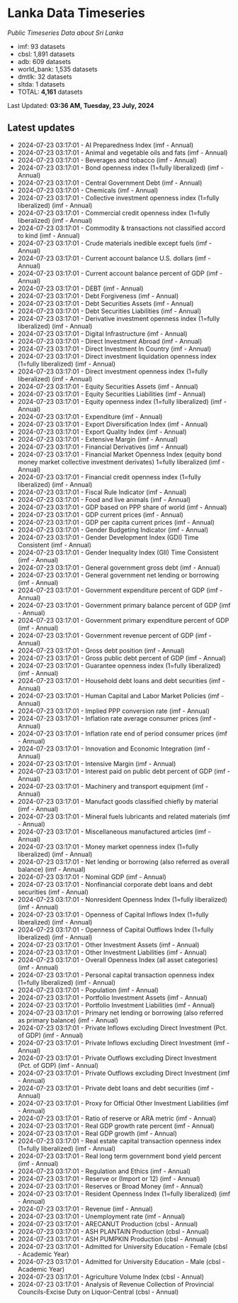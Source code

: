 # Lanka Data Timeseries
*Public Timeseries Data about Sri Lanka*

* imf: 93 datasets
* cbsl: 1,891 datasets
* adb: 609 datasets
* world_bank: 1,535 datasets
* dmtlk: 32 datasets
* sltda: 1 datasets
* TOTAL: **4,161** datasets

Last Updated: **03:36 AM, Tuesday, 23 July, 2024**

## Latest updates

* 2024-07-23 03:17:01 - AI Preparedness Index (imf - Annual)
* 2024-07-23 03:17:01 - Animal and vegetable oils and fats (imf - Annual)
* 2024-07-23 03:17:01 - Beverages and tobacco (imf - Annual)
* 2024-07-23 03:17:01 - Bond openness index (1=fully liberalized) (imf - Annual)
* 2024-07-23 03:17:01 - Central Government Debt (imf - Annual)
* 2024-07-23 03:17:01 - Chemicals (imf - Annual)
* 2024-07-23 03:17:01 - Collective investment openness index (1=fully liberalized) (imf - Annual)
* 2024-07-23 03:17:01 - Commercial credit openness index (1=fully liberalized) (imf - Annual)
* 2024-07-23 03:17:01 - Commodity & transactions not classified accord to kind (imf - Annual)
* 2024-07-23 03:17:01 - Crude materials inedible except fuels (imf - Annual)
* 2024-07-23 03:17:01 - Current account balance U.S. dollars (imf - Annual)
* 2024-07-23 03:17:01 - Current account balance percent of GDP (imf - Annual)
* 2024-07-23 03:17:01 - DEBT (imf - Annual)
* 2024-07-23 03:17:01 - Debt Forgiveness (imf - Annual)
* 2024-07-23 03:17:01 - Debt Securities Assets (imf - Annual)
* 2024-07-23 03:17:01 - Debt Securities Liabilities (imf - Annual)
* 2024-07-23 03:17:01 - Derivative investment openness index (1=fully liberalized) (imf - Annual)
* 2024-07-23 03:17:01 - Digital Infrastructure (imf - Annual)
* 2024-07-23 03:17:01 - Direct Investment Abroad (imf - Annual)
* 2024-07-23 03:17:01 - Direct Investment In Country (imf - Annual)
* 2024-07-23 03:17:01 - Direct investment liquidation openness index (1=fully liberalized) (imf - Annual)
* 2024-07-23 03:17:01 - Direct investment openness index (1=fully liberalized) (imf - Annual)
* 2024-07-23 03:17:01 - Equity Securities Assets (imf - Annual)
* 2024-07-23 03:17:01 - Equity Securities Liabilities (imf - Annual)
* 2024-07-23 03:17:01 - Equity openness index (1=fully liberalized) (imf - Annual)
* 2024-07-23 03:17:01 - Expenditure (imf - Annual)
* 2024-07-23 03:17:01 - Export Diversification Index (imf - Annual)
* 2024-07-23 03:17:01 - Export Quality Index (imf - Annual)
* 2024-07-23 03:17:01 - Extensive Margin (imf - Annual)
* 2024-07-23 03:17:01 - Financial Derivatives (imf - Annual)
* 2024-07-23 03:17:01 - Financial Market Openness Index (equity bond money market collective investment derivates) 1=fully liberalized (imf - Annual)
* 2024-07-23 03:17:01 - Financial credit openness index (1=fully liberalized) (imf - Annual)
* 2024-07-23 03:17:01 - Fiscal Rule Indicator (imf - Annual)
* 2024-07-23 03:17:01 - Food and live animals (imf - Annual)
* 2024-07-23 03:17:01 - GDP based on PPP share of world (imf - Annual)
* 2024-07-23 03:17:01 - GDP current prices (imf - Annual)
* 2024-07-23 03:17:01 - GDP per capita current prices (imf - Annual)
* 2024-07-23 03:17:01 - Gender Budgeting Indicator (imf - Annual)
* 2024-07-23 03:17:01 - Gender Development Index (GDI) Time Consistent (imf - Annual)
* 2024-07-23 03:17:01 - Gender Inequality Index (GII) Time Consistent (imf - Annual)
* 2024-07-23 03:17:01 - General government gross debt (imf - Annual)
* 2024-07-23 03:17:01 - General government net lending or borrowing (imf - Annual)
* 2024-07-23 03:17:01 - Government expenditure percent of GDP (imf - Annual)
* 2024-07-23 03:17:01 - Government primary balance percent of GDP (imf - Annual)
* 2024-07-23 03:17:01 - Government primary expenditure percent of GDP (imf - Annual)
* 2024-07-23 03:17:01 - Government revenue percent of GDP (imf - Annual)
* 2024-07-23 03:17:01 - Gross debt position (imf - Annual)
* 2024-07-23 03:17:01 - Gross public debt percent of GDP (imf - Annual)
* 2024-07-23 03:17:01 - Guarantee openness index (1=fully liberalized) (imf - Annual)
* 2024-07-23 03:17:01 - Household debt loans and debt securities (imf - Annual)
* 2024-07-23 03:17:01 - Human Capital and Labor Market Policies (imf - Annual)
* 2024-07-23 03:17:01 - Implied PPP conversion rate (imf - Annual)
* 2024-07-23 03:17:01 - Inflation rate average consumer prices (imf - Annual)
* 2024-07-23 03:17:01 - Inflation rate end of period consumer prices (imf - Annual)
* 2024-07-23 03:17:01 - Innovation and Economic Integration (imf - Annual)
* 2024-07-23 03:17:01 - Intensive Margin (imf - Annual)
* 2024-07-23 03:17:01 - Interest paid on public debt percent of GDP (imf - Annual)
* 2024-07-23 03:17:01 - Machinery and transport equipment (imf - Annual)
* 2024-07-23 03:17:01 - Manufact goods classified chiefly by material (imf - Annual)
* 2024-07-23 03:17:01 - Mineral fuels lubricants and related materials (imf - Annual)
* 2024-07-23 03:17:01 - Miscellaneous manufactured articles (imf - Annual)
* 2024-07-23 03:17:01 - Money market openness index (1=fully liberalized) (imf - Annual)
* 2024-07-23 03:17:01 - Net lending or borrowing (also referred as overall balance) (imf - Annual)
* 2024-07-23 03:17:01 - Nominal GDP (imf - Annual)
* 2024-07-23 03:17:01 - Nonfinancial corporate debt loans and debt securities (imf - Annual)
* 2024-07-23 03:17:01 - Nonresident Openness Index (1=fully liberalized) (imf - Annual)
* 2024-07-23 03:17:01 - Openness of Capital Inflows Index (1=fully liberalized) (imf - Annual)
* 2024-07-23 03:17:01 - Openness of Capital Outflows Index (1=fully liberalized) (imf - Annual)
* 2024-07-23 03:17:01 - Other Investment Assets (imf - Annual)
* 2024-07-23 03:17:01 - Other Investment Liabilities (imf - Annual)
* 2024-07-23 03:17:01 - Overall Openness Index (all asset categories) (imf - Annual)
* 2024-07-23 03:17:01 - Personal capital transaction openness index (1=fully liberalized) (imf - Annual)
* 2024-07-23 03:17:01 - Population (imf - Annual)
* 2024-07-23 03:17:01 - Portfolio Investment Assets (imf - Annual)
* 2024-07-23 03:17:01 - Portfolio Investment Liabilities (imf - Annual)
* 2024-07-23 03:17:01 - Primary net lending or borrowing (also referred as primary balance) (imf - Annual)
* 2024-07-23 03:17:01 - Private Inflows excluding Direct Investment (Pct. of GDP) (imf - Annual)
* 2024-07-23 03:17:01 - Private Inflows excluding Direct Investment (imf - Annual)
* 2024-07-23 03:17:01 - Private Outflows excluding Direct Investment (Pct. of GDP) (imf - Annual)
* 2024-07-23 03:17:01 - Private Outflows excluding Direct Investment (imf - Annual)
* 2024-07-23 03:17:01 - Private debt loans and debt securities (imf - Annual)
* 2024-07-23 03:17:01 - Proxy for Official Other Investment Liabilities (imf - Annual)
* 2024-07-23 03:17:01 - Ratio of reserve or ARA metric (imf - Annual)
* 2024-07-23 03:17:01 - Real GDP growth rate percent (imf - Annual)
* 2024-07-23 03:17:01 - Real GDP growth (imf - Annual)
* 2024-07-23 03:17:01 - Real estate capital transaction openness index (1=fully liberalized) (imf - Annual)
* 2024-07-23 03:17:01 - Real long term government bond yield percent (imf - Annual)
* 2024-07-23 03:17:01 - Regulation and Ethics (imf - Annual)
* 2024-07-23 03:17:01 - Reserve or (Import or 12) (imf - Annual)
* 2024-07-23 03:17:01 - Reserves or Broad Money (imf - Annual)
* 2024-07-23 03:17:01 - Resident Openness Index (1=fully liberalized) (imf - Annual)
* 2024-07-23 03:17:01 - Revenue (imf - Annual)
* 2024-07-23 03:17:01 - Unemployment rate (imf - Annual)
* 2024-07-23 03:17:01 - ARECANUT Production (cbsl - Annual)
* 2024-07-23 03:17:01 - ASH PLANTAIN Production (cbsl - Annual)
* 2024-07-23 03:17:01 - ASH PUMPKIN Production (cbsl - Annual)
* 2024-07-23 03:17:01 - Admitted for University Education - Female (cbsl - Academic Year)
* 2024-07-23 03:17:01 - Admitted for University Education - Male (cbsl - Academic Year)
* 2024-07-23 03:17:01 - Agriculture Volume Index (cbsl - Annual)
* 2024-07-23 03:17:01 - Analysis of Revenue Collection of Provincial Councils-Excise Duty on Liquor-Central (cbsl - Annual)